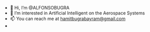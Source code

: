 - 👋 Hi, I’m @ALFONSOBUGRA
- 👀 I’m interested in Artificial Intelligent on the Aerospace Systems
- 📫 You can reach me at hamitbugrabayram@gmail.com
- 
<!---
ALFONSOBUGRA/ALFONSOBUGRA is a ✨ special ✨ repository because its `README.md` (this file) appears on your GitHub profile.
You can click the Preview link to take a look at your changes.
--->
